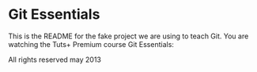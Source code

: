 # Git Essentials

This is the README for the fake project we are
using to teach Git. You are watching the Tuts+
Premium course Git Essentials:

All rights reserved may 2013 
